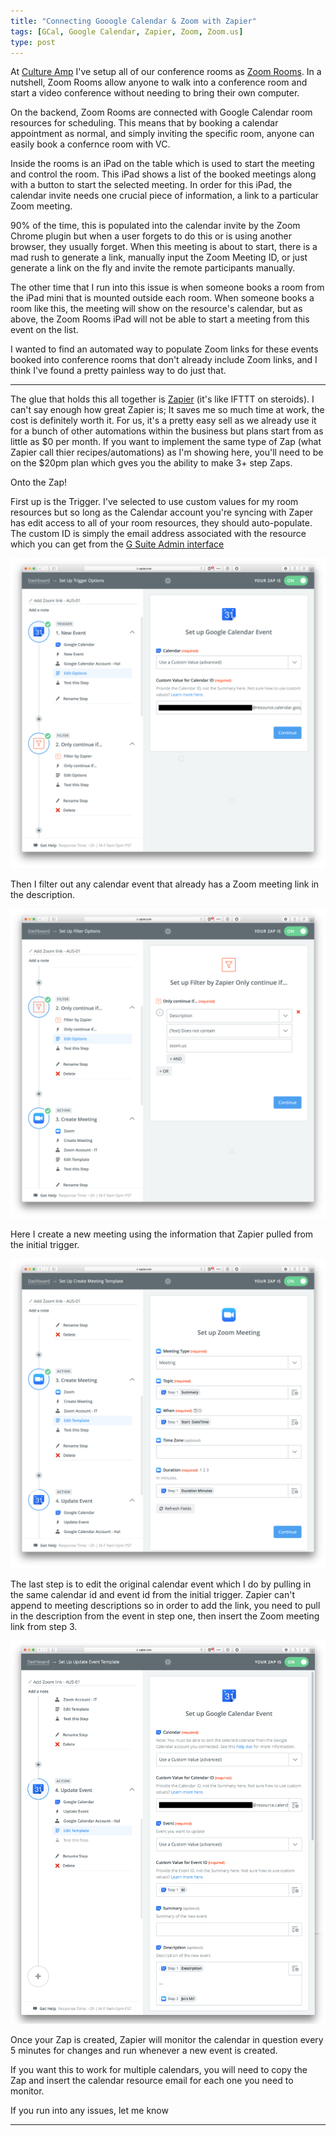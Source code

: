 ```yaml
---
title: "Connecting Gooogle Calendar & Zoom with Zapier"
tags: [GCal, Google Calendar, Zapier, Zoom, Zoom.us]
type: post
---
```


At [Culture Amp][1] I've setup all of our conference rooms as [Zoom Rooms][2]. In a nutshell, Zoom Rooms allow anyone to walk into a conference room and start a video conference without needing to bring their own computer.

On the backend, Zoom Rooms are connected with Google Calendar room resources for scheduling. This means that by booking a calendar appointment as normal, and simply inviting the specific room, anyone can easily book a confernce room with VC.

Inside the rooms is an iPad on the table which is used to start the meeting and control the room. This iPad shows a list of the booked meetings along with a button to start the selected meeting. In order for this iPad, the calendar invite needs one crucial piece of information, a link to a particular Zoom meeting.

90% of the time, this is populated into the calendar invite by the Zoom Chrome plugin but when a user forgets to do this or is using another browser, they usually forget. When this meeting is about to start, there is a mad rush to generate a link, manually input the Zoom Meeting ID, or just generate a link on the fly and invite the remote participants manually.

The other time that I run into this issue is when someone books a room from the iPad mini that is mounted outside each room. When someone books a room like this, the meeting will show on the resource's calendar, but as above, the Zoom Rooms iPad will not be able to start a meeting from this event on the list.

I wanted to find an automated way to populate Zoom links for these events booked into conference rooms that don't already include Zoom links, and I think I've found a pretty painless way to do just that.

---

The glue that holds this all together is [Zapier][3] (it's like IFTTT on steroids). I can't say enough how great Zapier is; It saves me so much time at work, the cost is definitely worth it. For us, it's a pretty easy sell as we already use it for a bunch of other automations within the business but plans start from as little as $0 per month. If you want to implement the same type of Zap (what Zapier call thier recipes/automations) as I'm showing here, you'll need to be on the $20pm plan which gves you the ability to make 3+ step Zaps.

Onto the Zap!

First up is the Trigger. I've selected to use custom values for my room resources but so long as the Calendar account you're syncing with Zaper has edit access to all of your room resources, they should auto-populate. The custom ID is simply the email address associated with the resource which you can get from the [G Suite Admin interface][4]

![Google Calendar Trigger](/images/Zapier-GCal-Zoom/1.png)

Then I filter out any calendar event that already has a Zoom meeting link in the description.

![Filter](/images/Zapier-GCal-Zoom/2.png)

Here I create a new meeting using the information that Zapier pulled from the initial trigger.

![Create Zoom Meeting](/images/Zapier-GCal-Zoom/3.png)

The last step is to edit the original calendar event which I do by pulling in the same calendar id and event id from the initial trigger. Zapier can't append to meeting descriptions so in order to add the link, you need to pull in the description from the event in step one, then insert the Zoom meeting link from step 3.

![Insert Zoom Meeting Link](/images/Zapier-GCal-Zoom/4.png)

Once your Zap is created, Zapier will monitor the calendar in question every 5 minutes for changes and run whenever a new event is created.

If you want this to work for multiple calendars, you will need to copy the Zap and insert the calendar resource email for each one you need to monitor.

If you run into any issues, let me know


---

[1]:	https://cultureamp.com
[2]:	https://zoom.us/zoomrooms
[3]:	https://zapier.com/app/explore
[4]:	https://admin.google.com/AdminHome#AppDetails:service=Calendar
